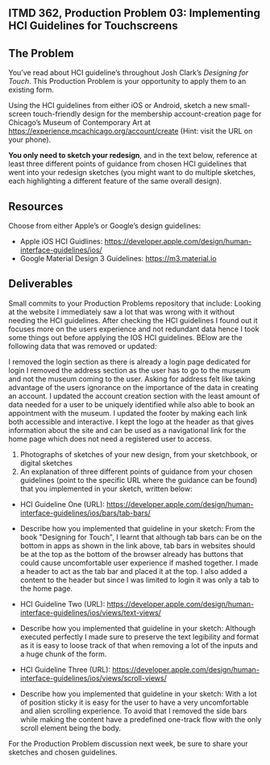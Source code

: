 ## ITMD 362, Production Problem 03: Implementing HCI Guidelines for Touchscreens

## The Problem

You’ve read about HCI guideline’s throughout Josh Clark’s *Designing for Touch*. This Production
Problem is your opportunity to apply them to an existing form.

Using the HCI guidelines from either iOS or Android, sketch a new small-screen touch-friendly design
for the membership account-creation page for Chicago’s Museum of Contemporary Art at https://experience.mcachicago.org/account/create (Hint: visit the URL on your phone).

**You only need to sketch your redesign**, and in the text below, reference at least three different
points of guidance from chosen HCI guidelines that went into your redesign sketches (you might
want to do multiple sketches, each highlighting a different feature of the same overall design).

## Resources

Choose from either Apple’s or Google’s design guidelines:

* Apple iOS HCI Guidlines:
  https://developer.apple.com/design/human-interface-guidelines/ios/
* Google Material Design 3 Guidelines:
  https://m3.material.io

## Deliverables

Small commits to your Production Problems repository that include:
   Looking at the website I immediately saw a lot that was wrong with it without needing the HCI guidelines. After checking the HCI guidelines I found out it focuses more on the users experience and not redundant data hence I took some things out before applying the IOS HCI guidelines. BElow are the following data that was removed or updated:

   I removed the login section as there is already a login page dedicated for login
   I removed the address section as the user has to go to the museum and not the museum coming to the user.
Asking for address felt like taking advantage of the users ignorance on the importance of the data in creating an account.
   I updated the account creation section with the least amount of data needed for a user to be uniquely identified while also able to book an appointment with the museum.
   I updated the footer by making each link both accessible and interactive.
   I kept the logo at the header as that gives information about the site and can be used as a navigational link for the home page which does not need a registered user to access.

1. Photographs of sketches of your new design, from your sketchbook, or digital sketches
2. An explanation of three different points of guidance from your chosen guidelines (point to the
   specific URL where the guidance can be found) that you implemented in your sketch, written below:

* HCI Guideline One (URL): https://developer.apple.com/design/human-interface-guidelines/ios/bars/tab-bars/
* Describe how you implemented that guideline in your sketch:
  From the book "Designing for Touch", I learnt that although tab bars can be on the bottom in apps as shown in the link above,
  tab bars in websites should be at the top as the bottom of the browser already has buttons that could cause uncomfortable user experience if mashed together.
  I made a header to act as the tab bar and placed it at the top. I also added a content to the header but since I was limited to login it was only a tab to the home page.

* HCI Guideline Two (URL): https://developer.apple.com/design/human-interface-guidelines/ios/views/text-views/
* Describe how you implemented that guideline in your sketch:
  Although executed perfectly I made sure to preserve the text legibility and format as it is easy to loose track of that when removing a lot of the inputs and a huge chunk of the form.

* HCI Guideline Three (URL): https://developer.apple.com/design/human-interface-guidelines/ios/views/scroll-views/
* Describe how you implemented that guideline in your sketch: With a lot of position sticky it is easy for the user to have a very uncomfortable and alien scrolling experience.
  To avoid that I removed the side bars while making the content have a predefined one-track flow with the only scroll element being the body. 

For the Production Problem discussion next week, be sure to share your sketches and chosen
guidelines.
